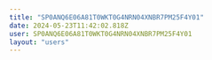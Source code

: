 ```yaml
---
title: "SP0ANQ6E06A81T0WKT0G4NRN04XNBR7PM25F4Y01"
date: 2024-05-23T11:42:02.818Z
user: SP0ANQ6E06A81T0WKT0G4NRN04XNBR7PM25F4Y01
layout: "users"
---
```

    